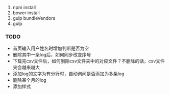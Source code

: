 1. npm install
2. bower install
3. gulp bundleVendors
4. gulp

### TODO
- 首页输入用户姓名时增加判断是否为空
- 删除其中一条log后，如何同步改变序号
- 下载完csv文件后，如何删除csv文件夹中的对应文件？不删除的话，csv文件夹会越来越大
- 添加log的文字为有分行时，自动询问是否添加为多条log
- 删除某个月的log
- 添加样式
